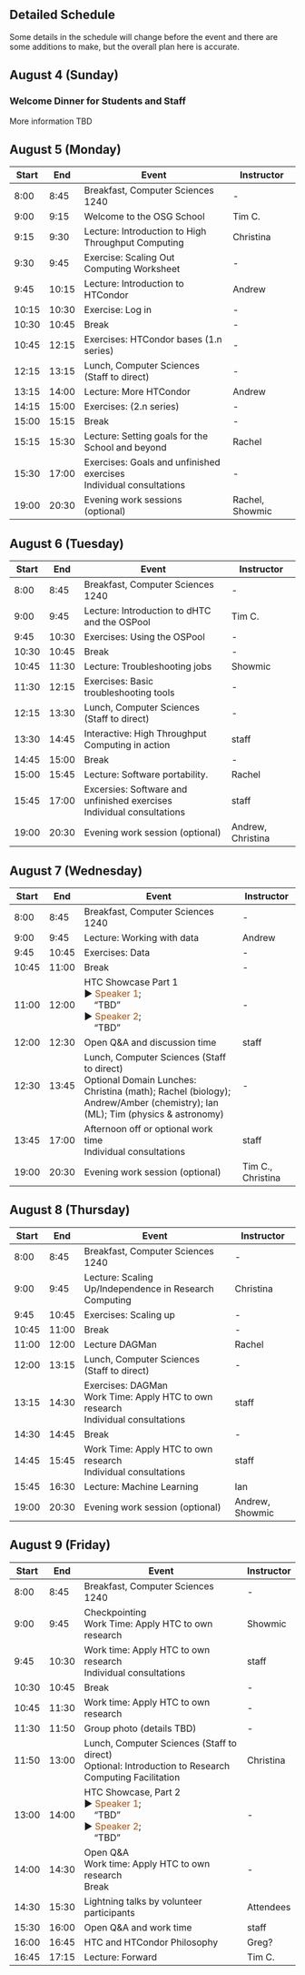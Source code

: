 ## Detailed Schedule

<p>
  Some details in the schedule will change before the event and there are some additions to make, but the overall plan here is accurate.
</p>

## August 4 (Sunday)
### Welcome Dinner for Students and Staff
<p>More information TBD</p>

## August 5 (Monday)

<table>
  <thead>
    <tr>
        <th>Start</th>
        <th>End</th>
        <th>Event</th>
        <th>Instructor</th>
    </tr>
  </thead>
  <tbody>
    <tr>
        <td>8:00</td>
        <td>8:45</td>
        <td>Breakfast, Computer Sciences 1240</td>
        <td>-</td>
    </tr>
    <tr>
        <td>9:00</td>
        <td>9:15</td>
        <td>Welcome to the OSG School</td>
        <td>Tim C.</td>
    </tr>
    <tr>
        <td>9:15</td>
        <td>9:30</td>
        <td><span class="before-dot text-light-blue">Lecture: Introduction to High Throughput Computing</span></td>
        <td>Christina</td>
    </tr>
    <tr>
        <td>9:30</td>
        <td>9:45</td>
        <td><span class="before-dot text-pink">Exercise: Scaling Out Computing Worksheet</span></td>
        <td>-</td>
    </tr>
    <tr>
        <td>9:45</td>
        <td>10:15</td>
        <td><span class="before-dot text-light-blue">Lecture: Introduction to HTCondor</span></td>
        <td>Andrew</td>
    </tr>
    <tr>
        <td>10:15</td>
        <td>10:30</td>
        <td><span class="before-dot text-pink">Exercise: Log in</span></td>
        <td>-</td>
    </tr>
    <tr>
        <td>10:30</td>
        <td>10:45</td>
        <td>Break</td>
        <td>-</td>
    </tr>
    <tr>
        <td>10:45</td>
        <td>12:15</td>
        <td><span class="before-dot text-pink">Exercises: HTCondor bases (1.n series)</span></td>
        <td>-</td>
    </tr>
    <tr>
        <td>12:15</td>
        <td>13:15</td>
        <td>Lunch, Computer Sciences (Staff to direct)</td>
        <td>-</td>
    </tr>
    <tr>
        <td>13:15</td>
        <td>14:00</td>
        <td><span class="before-dot text-light-blue">Lecture: More HTCondor</span></td>
        <td>Andrew</td>
    </tr>
    <tr>
        <td>14:15</td>
        <td>15:00</td>
        <td><span class="before-dot text-pink">Exercises: (2.n series)</span></td>
        <td>-</td>
    </tr>
    <tr>
        <td>15:00</td>
        <td>15:15</td>
        <td>Break</td>
        <td>-</td>
    </tr> 
    <tr>
        <td>15:15</td>
        <td>15:30</td>
        <td><span class="before-dot text-light-blue">Lecture: Setting goals for the School and beyond</span></td>
        <td>Rachel</td>
    </tr>
    <tr>
      <td>15:30</td>
      <td>17:00</td>
      <td>
        <span class="before-dot text-pink">Exercises: Goals and unfinished exercises</span><br>
        <span class="before-dot text-black">Individual consultations</span>
      </td>
      <td>-</td>
    </tr>
    <tr>
      <td>19:00</td>
      <td>20:30</td>
      <td><span class="before-dot text-orange">Evening work sessions (optional)</span></td>
      <td>Rachel, Showmic</td>
    </tr>

  </tbody>
</table>

## August 6 (Tuesday)

<table>
  <thead>
    <tr>
        <th>Start</th>
        <th>End</th>
        <th>Event</th>
        <th>Instructor</th>
    </tr>
  </thead>
  <tbody>
    <tr>
        <td>8:00</td>
        <td>8:45</td>
        <td>Breakfast, Computer Sciences 1240</td>
        <td>-</td>
    </tr>
    <tr>
        <td>9:00</td>
        <td>9:45</td>
        <td><span class="before-dot text-light-blue">Lecture: Introduction to dHTC and the OSPool</span></td>
        <td>Tim C.</td>
    </tr>
    <tr>
        <td>9:45</td>
        <td>10:30</td>
        <td><span class="before-dot text-light-pink">Exercises: Using the OSPool</span></td>
        <td>-</td>
    </tr>
    <tr>
        <td>10:30</td>
        <td>10:45</td>
        <td>Break</td>
        <td>-</td>
    </tr>
    <tr>
        <td>10:45</td>
        <td>11:30</td>
        <td><span class="before-dot text-light-blue">Lecture: Troubleshooting jobs</span></td>
        <td>Showmic</td>
    </tr>
    <tr>
        <td>11:30</td>
        <td>12:15</td>
        <td><span class="before-dot text-pink">Exercises: Basic troubleshooting tools</span></td>
        <td>-</td>
    </tr>
    <tr>
        <td>12:15</td>
        <td>13:30</td>
        <td>Lunch, Computer Sciences (Staff to direct)</td>
        <td>-</td>
    </tr>
    <tr>
        <td>13:30</td>
        <td>14:45</td>
        <td><span class="before-dot text-blue">Interactive: High Throughput Computing in action</span></td>
        <td>staff</td>
    </tr>
    <tr>
        <td>14:45</td>
        <td>15:00</td>
        <td>Break</td>
        <td>-</td>
    </tr>
    <tr>
        <td>15:00</td>
        <td>15:45</td>
        <td><span class="before-dot text-light-blue">Lecture: Software portability.</span></td>
        <td>Rachel</td>
    </tr>
    <tr>
        <td>15:45</td>
        <td>17:00</td>
        <td>
            <span class="before-dot text-pink">Excersies: Software and unfinished exercises</span> 
            <br> 
            <span class="before-dot text-black">Individual consultations</span>
        </td>
        <td>staff</td>
    </tr>
    <tr>
        <td>19:00</td>
        <td>20:30</td>
        <td><span class="before-dot text-orange">Evening work session (optional)</span></td>
        <td>Andrew, Christina</td>
    </tr> 
  </tbody>
</table>

## August 7 (Wednesday)

<table>
  <thead>
    <tr>
        <th>Start</th>
        <th>End</th>
        <th>Event</th>
        <th>Instructor</th>
    </tr>
  </thead>
  <tbody>
    <tr>
        <td>8:00</td>
        <td>8:45</td>
        <td>Breakfast, Computer Sciences 1240</td>
        <td>-</td>
    </tr>
    <tr>
        <td>9:00</td>
        <td>9:45</td>
        <td><span class="before-dot text-light-blue">Lecture: Working with data</span></td>
        <td>Andrew</td>
    </tr>
    <tr>
        <td>9:45</td>
        <td>10:45</td>
        <td><span class="before-dot text-pink">Exercises: Data</span></td>
        <td>-</td>
    </tr>
    <tr>
        <td>10:45</td>
        <td>11:00</td>
        <td>Break</td>
        <td>-</td>
    </tr>
    <tr>
        <td>11:00</td>
        <td>12:00</td>
        <td>
          HTC Showcase Part 1<br>
          &#9654; <span style="color: rgb(173, 81, 12);">Speaker 1</span>;<br>
          <div style="margin-left: 2ex;">“TBD”</div>
          &#9654; <span style="color: rgb(173, 81, 12);">Speaker 2</span>;<br>
          <div style="margin-left: 2ex;">“TBD”</div>
          </td>
        <td>-</td>
    </tr>
    <tr>
        <td>12:00</td>
        <td>12:30</td>
        <td>Open Q&amp;A and discussion time</td>
        <td>staff</td>
    </tr>
    <tr>
        <td>12:30</td>
        <td>13:45</td>
        <td>
            Lunch, Computer Sciences (Staff to direct)<br>
            Optional Domain Lunches: Christina (math); Rachel (biology); Andrew/Amber (chemistry); Ian (ML); Tim (physics &amp; astronomy)
        </td> 
        <td>-</td>
    </tr>
    <tr>
        <td>13:45</td>
        <td>17:00</td>
        <td>
            Afternoon off or optional work time<br>
            <span class="before-dot text-black">Individual consultations</span>
        </td>
        <td>staff</td>
    </tr>
    <tr>
        <td>19:00</td>
        <td>20:30</td>
        <td><span class="before-dot text-orange">Evening work session (optional)</span></td>
        <td>Tim C., Christina</td>
    </tr>
  </tbody>
</table>

## August 8 (Thursday)

<table>
  <thead>
    <tr>
      <th>Start</th>
      <th>End</th>
      <th>Event</th>
      <th>Instructor</th>
    </tr>
  </thead>
  <tbody>
    <tr>
        <td>8:00</td>
        <td>8:45</td>
        <td>Breakfast, Computer Sciences 1240</td>
        <td>-</td>
    </tr>
    <tr>
      <td>9:00</td>
      <td>9:45</td>
      <td><span class="before-dot text-light-blue">Lecture: Scaling Up/Independence in Research Computing</span></td>
      <td>Christina</td>
    </tr>
    <tr>
      <td>9:45</td>
      <td>10:45</td>
      <td><span class="before-dot text-pink">Exercises: Scaling up</span></td>
      <td>-</td>
    </tr>
    <tr>
      <td>10:45</td>
      <td>11:00</td>
      <td>Break</td>
      <td>-</td>
    </tr>
    <tr>
      <td>11:00</td>
      <td>12:00</td>
      <td><span class="before-dot text-light-blue">Lecture DAGMan</span></td>
      <td>Rachel</td>
    </tr>
    <tr>
      <td>12:00</td>
      <td>13:15</td>
      <td>Lunch, Computer Sciences (Staff to direct)</td>
      <td>-</td>
    </tr>
    <tr>
      <td>13:15</td>
      <td>14:30</td>
      <td>
        <span class="before-dot text-pink">Exercises: DAGMan</span><br>
        <span class="before-dot text-light-orange">Work Time: Apply HTC to own research</span><br>
        <span class="before-dot text-black">Individual consultations</span>
      </td>
      <td>staff</td>
    </tr>
    <tr>
      <td>14:30</td>
      <td>14:45</td>
      <td>Break</td>
      <td>-</td>
    </tr>
    <tr>
      <td>14:45</td>
      <td>15:45</td>
      <td>
        <span class="before-dot text-light-orange">Work Time: Apply HTC to own research</span><br>
        <span class="before-dot text-black">Individual consultations</span>
      </td>
      <td>staff</td>
    </tr>
    <tr>
      <td>15:45</td>
      <td>16:30</td>
      <td><span class="before-dot text-light-blue">Lecture: Machine Learning</span></td>
      <td>Ian</td>
    </tr>
    <tr>
      <td>19:00</td>
      <td>20:30</td>
      <td><span class="before-dot text-orange">Evening work session (optional)</span></td>
      <td>Andrew, Showmic</td>
    </tr>
  </tbody>
</table>

## August 9 (Friday)

<table>
  <thead>
    <tr>
      <th>Start</th>
      <th>End</th>
      <th>Event</th>
      <th>Instructor</th>
    </tr>
  </thead>
  <tbody>
    <tr>
        <td>8:00</td>
        <td>8:45</td>
        <td>Breakfast, Computer Sciences 1240</td>
        <td>-</td>
    </tr>
    <tr>
      <td>9:00</td>
      <td>9:45</td>
      <td>
        Checkpointing<br>
        <span class="before-dot text-light-orange">Work Time: Apply HTC to own research</span>
      </td>
      <td>Showmic</td>
    </tr>
    <tr>
      <td>9:45</td>
      <td>10:30</td>
      <td>
        <span class="before-dot text-light-orange">Work time: Apply HTC to own research</span><br>
        <span class="before-dot text-black">Individual consultations</span>
      </td>
      <td>staff</td>
    </tr>
    <tr>
      <td>10:30</td>
      <td>10:45</td>
      <td>Break</td>
      <td>-</td>
    </tr>
    <tr>
      <td>10:45</td>
      <td>11:30</td>
      <td><span class="before-dot text-light-orange">Work time: Apply HTC to own research</span><br></td>
      <td>-</td>
    </tr>
    <tr>
      <td>11:30</td>
      <td>11:50</td>
      <td>Group photo (details TBD)</td>
      <td>-</td>
    </tr>
    <tr>
      <td>11:50</td>
      <td>13:00</td>
      <td>
        Lunch, Computer Sciences (Staff to direct)<br>
        Optional: Introduction to Research Computing Facilitation
      </td>
      <td>Christina</td>
    </tr>
    <tr>
      <td>13:00</td>
      <td>14:00</td>
      <td>
        HTC Showcase, Part 2
          <br>
          &#9654; <span style="color: rgb(173, 81, 12);">Speaker 1</span>;<br>
          <div style="margin-left: 2ex;">“TBD”</div>
          &#9654; <span style="color: rgb(173, 81, 12);">Speaker 2</span>;<br>
          <div style="margin-left: 2ex;">“TBD”</div>
      </td>
      <td>-</td>
    </tr>
    <tr>
      <td>14:00</td>
      <td>14:30</td>
      <td>
        Open Q&A<br>
        <span class="before-dot text-light-orange">Work time: Apply HTC to own research</span><br>
        Break
      </td>
      <td>-</td>
    </tr>
    <tr>
      <td>14:30</td>
      <td>15:30</td>
      <td>Lightning talks by volunteer participants</td>
      <td>Attendees</td>
    </tr>
    <tr>
      <td>15:30</td>
      <td>16:00</td>
      <td>Open Q&amp;A and work time</td>
      <td>staff</td>
    </tr>
    <tr>
      <td>16:00</td>
      <td>16:45</td>
      <td>HTC and HTCondor Philosophy</td>
      <td>Greg?</td>
    </tr>
    <tr>
      <td>16:45</td>
      <td>17:15</td>
      <td><span class="before-dot text-light-blue">Lecture: Forward</span></td>
      <td>Tim C.</td>
    </tr>
  </tbody>
</table>